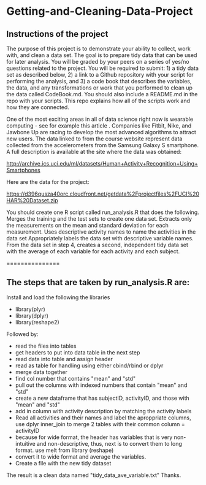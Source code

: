# Getting-and-Cleaning-Data-Project 

## Instructions of the project
The purpose of this project is to demonstrate your ability to collect, work with, and clean a data set. The goal is to prepare tidy data that can be used for later analysis. You will be graded by your peers on a series of yes/no questions related to the project. You will be required to submit: 1) a tidy data set as described below, 2) a link to a Github repository with your script for performing the analysis, and 3) a code book that describes the variables, the data, and any transformations or work that you performed to clean up the data called CodeBook.md. You should also include a README.md in the repo with your scripts. This repo explains how all of the scripts work and how they are connected.  

One of the most exciting areas in all of data science right now is wearable computing - see for example this article . Companies like Fitbit, Nike, and Jawbone Up are racing to develop the most advanced algorithms to attract new users. The data linked to from the course website represent data collected from the accelerometers from the Samsung Galaxy S smartphone. A full description is available at the site where the data was obtained: 

http://archive.ics.uci.edu/ml/datasets/Human+Activity+Recognition+Using+Smartphones 

Here are the data for the project: 

https://d396qusza40orc.cloudfront.net/getdata%2Fprojectfiles%2FUCI%20HAR%20Dataset.zip 

 You should create one R script called run_analysis.R that does the following. 
Merges the training and the test sets to create one data set.
Extracts only the measurements on the mean and standard deviation for each measurement. 
Uses descriptive activity names to name the activities in the data set
Appropriately labels the data set with descriptive variable names. 
From the data set in step 4, creates a second, independent tidy data set with the average of each variable for each activity and each subject.


===============
## The steps that are taken by run_analysis.R are: 

Install and load the following  the libraries
* library(plyr)
* library(dplyr)
* library(reshape2)

Followed by:
* read the files into tables
* get headers to put into data table in the next step
* read data into table and assign header
* read as table for handling using either cbind/rbind or dplyr
* merge data together
* find col number that contains "mean" and "std"
* pull out the columns with indexed numbers that contain "mean" and "std"
* create a new dataframe that has subjectID, activityID, and those with "mean" and "std"
* add in column with activity description by matching the activity labels
* Read all activities and their names and label the aproppriate columns, use dplyr inner_join to merge 2 tables with their common column = activityID
* because for wide format, the header has variables that is very non-intuitive and non-descriptive, thus, next is to convert them to long format. use melt from library (reshape)
* convert it to wide format and average the variables.
* Create a file with the new tidy dataset


The result is a clean data named "tidy_data_ave_variable.txt"
Thanks. 
